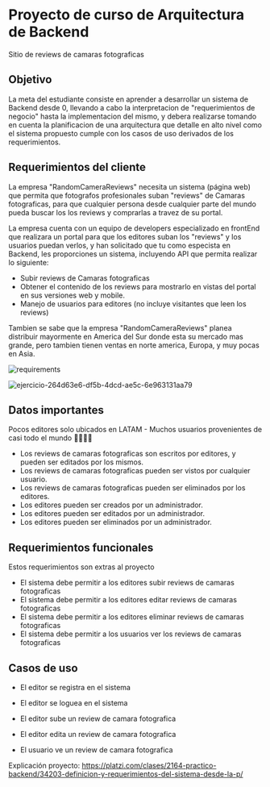 # Proyecto de curso de Arquitectura de Backend

Sitio de reviews de camaras fotograficas


## Objetivo
La meta del estudiante consiste en aprender a desarrollar un sistema de Backend desde 0, llevando a cabo la interpretacion de "requerimientos de negocio" hasta la implementacion del mismo, y debera realizarse tomando en cuenta la planificacion de una arquitectura que detalle en alto nivel como el sistema propuesto cumple con los casos de uso derivados de los requerimientos.

## Requerimientos del cliente

La empresa "RandomCameraReviews" necesita un sistema (página web) que permita que fotografos profesionales suban "reviews" de Camaras fotograficas, para que cualquier persona desde cualquier parte del mundo pueda buscar los los reviews y comprarlas a travez de su portal.

La empresa cuenta con un equipo de developers especializado en frontEnd que realizara un portal para que los editores suban los "reviews" y los usuarios puedan verlos, y han solicitado que tu como especista en Backend, les proporciones un sistema, incluyendo API que permita  realizar lo siguiente:

* Subir reviews de Camaras fotograficas
* Obtener el contenido de los reviews para mostrarlo en vistas del portal en sus versiones web y mobile.
* Manejo de usuarios para editores (no incluye visitantes que leen los reviews)

Tambien se sabe que la empresa "RandomCameraReviews" planea distribuir mayormente en America del Sur donde esta su mercado mas grande, pero tambien tienen ventas en norte america, Europa, y muy pocas en Asia.


![requirements](https://github.com/andres-brinez/CameraReviews/assets/94869227/2b5c957e-5a01-4ec1-b8d3-968730e2f3e2)

![ejercicio-264d63e6-df5b-4dcd-ae5c-6e963131aa79](https://github.com/andres-brinez/CameraReviews/assets/94869227/114c790c-4032-4ce9-90a4-7b072b9470a7)


## Datos importantes

Pocos editores solo ubicados en LATAM  - Muchos usuarios provenientes de casi todo el mundo 👏🏼👏🏼

* Los reviews de camaras fotograficas son escritos por editores, y pueden ser editados por los mismos.
* Los reviews de camaras fotograficas pueden ser vistos por cualquier usuario.
* Los reviews de camaras fotograficas pueden ser eliminados por los editores.
* Los editores pueden ser creados por un administrador.
* Los editores pueden ser editados por un administrador.
* Los editores pueden ser eliminados por un administrador.


## Requerimientos funcionales

Estos requerimientos son extras al proyecto

* El sistema debe permitir a los editores subir reviews de camaras fotograficas
* El sistema debe permitir a los editores editar reviews de camaras fotograficas
* El sistema debe permitir a los editores eliminar reviews de camaras fotograficas
* El sistema debe permitir a los usuarios ver los reviews de camaras fotograficas


## Casos de uso

* El editor se registra en el sistema
* El editor se loguea en el sistema
* El editor sube un review de camara fotografica
* El editor edita un review de camara fotografica

* El usuario ve un review de camara fotografica

Explicación proyecto: https://platzi.com/clases/2164-practico-backend/34203-definicion-y-requerimientos-del-sistema-desde-la-p/








